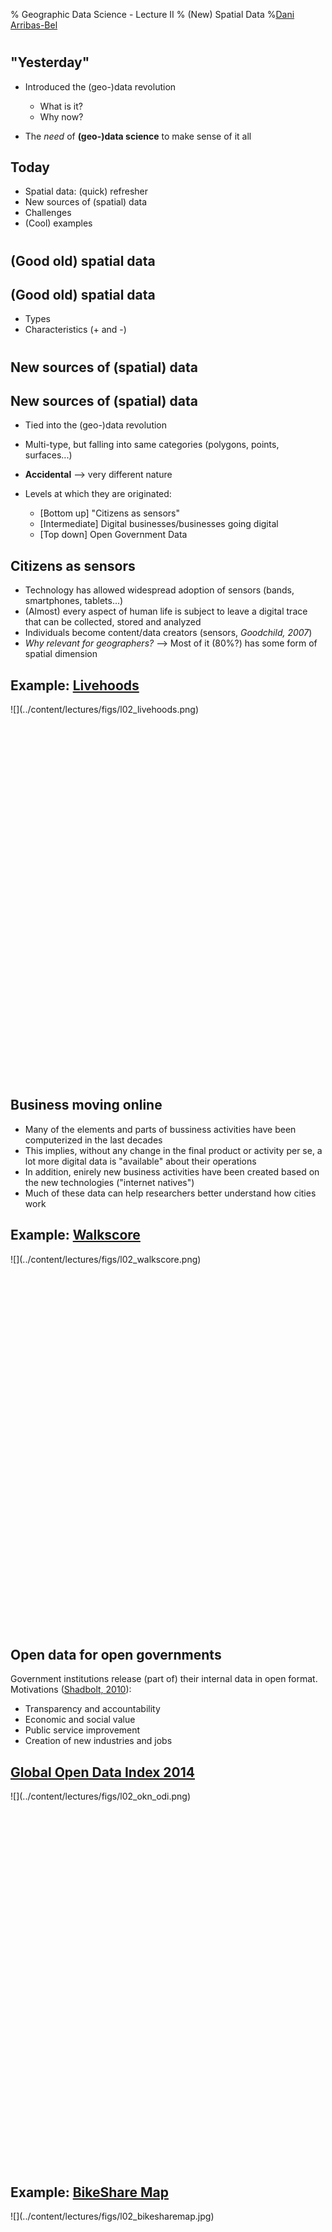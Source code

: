 % Geographic Data Science - Lecture II
% (New) Spatial Data
%[Dani Arribas-Bel](http://darribas.org)

#
## "Yesterday"

- Introduced the (geo-)data revolution
    
    * What is it?
    * Why now?

- The *need* of **(geo-)data science** to make sense of it all

## Today

- Spatial data: (quick) refresher
- New sources of (spatial) data
- Challenges
- (Cool) examples

# 

## (Good old) spatial data

## (Good old) spatial data

* Types
* Characteristics (+ and -)

#
## New sources of (spatial) data

## New sources of (spatial) data

* Tied into the (geo-)data revolution
* Multi-type, but falling into same categories (polygons, points, surfaces...)
* **Accidental** --> very different nature
* Levels at which they are originated:

    * [Bottom up] "Citizens as sensors"
    * [Intermediate] Digital businesses/businesses going digital
    * [Top down] Open Government Data

## Citizens as sensors

* Technology has allowed widespread adoption of sensors (bands, smartphones,
  tablets...) 
* (Almost) every aspect of human life is subject to leave a digital trace that can be
  collected, stored and analyzed
* Individuals become content/data creators (sensors, *Goodchild, 2007*)
* *Why relevant for geographers?* --> Most of it (80%?) has some form of
  spatial dimension

## Example: [Livehoods](http://livehoods.org)

<div style="height: 600px;" markdown="1">
![](../content/lectures/figs/l02_livehoods.png)
</div>

## Business moving online

* Many of the elements and parts of bussiness activities have been
  computerized in the last decades
* This implies, without any change in the final product or activity per se, a
  lot more digital data is "available" about their operations
* In addition, enirely new business activities have been created based on the
  new technologies ("internet natives")
* Much of these data can help researchers better understand how cities work

## Example: [Walkscore](https://www.walkscore.com/)

<div style="height: 600px;" markdown="1">
![](../content/lectures/figs/l02_walkscore.png)
</div>

## Open data for open governments

Government institutions release (part of) their internal data in open format.
Motivations ([Shadbolt, 2010](http://eprints.soton.ac.uk/268787/)):

* Transparency and accountability
* Economic and social value
* Public service improvement 
* Creation of new industries and jobs

## [Global Open Data Index 2014](http://global.census.okfn.org/)

<div style="height: 600px;" markdown="1">
![](../content/lectures/figs/l02_okn_odi.png)
</div>

## Example: [BikeShare Map](http://oobrien.com/bikesharemap/)

<div style="height: 600px;" markdown="1">
![](../content/lectures/figs/l02_bikesharemap.jpg)
</div>

[Source](http://oobrien.com/wp-content/uploads/2013/06/bikesharemap.jpg)

## Nature

Contrast with traditional data

## Class Quiz

In pairs, 2 minutes to discuss the origin of the following sources of
(geo-)data:

* Geo-referenced tweets
* Land-registry house transaction values
* Google maps restaurant listing
* ONS Deprivation Indices
* Liverpool bikeshare service station status

## Class Quiz - Answers

* Geo-referenced tweets --> Bottom-up
* Land-registry house transaction values --> Open Government Data
* Google maps restaurant listing --> Digital businesses
* ONS Deprivation Indices --> Traditional (not accidental!)
* Liverpool bikeshare service station status --> Open Government Data

#
## Challenges

## Bias

* Traditionally, data used by urban researchers meets some quality standards (representativity, accuracy...)
* The *accidental* nature means new data sources will not always meet such
  standards 
* This implies researchers need to have extra care and put more thought into
  what conclusions they can reach from analyses with new sources of data
* In some cases, bias can even run in favour of researchers, but this should
  never be taken for granted

## Technical barriers to access

* Much of these data are available
* However, their accidental nature makes them not be *directly* available
* Usually, a **different set of skills** is required to tap into their power

    * Basic programming
    * Computing literacy (understanding of the internet, APIs, databases...)
    * Software savvy-ness (a.k.a. "go beyond Word and Excel")

## (New) Methods

The nature of these data is not exactly the same as that of more traditional
datasets. For example:

* Spatial aggregation: Polygons Vs. Points
* Temporal aggregation(frequency): Decadal Vs. Real-time

Some of this does not "play well" with techniques employed traditionally to
analyze data in Geography. 

To be able to extract as much insight as possible from these new sources of
data --> *borrow* techniques from other disciplines, or even *create* new ones

Examples: visualization, machine learning (but also others like bayesian
inference, for instance)

## Methods - Visualization

* Display of graphical summaries
* Arguably, not new to Geography, but more emphasis should be put on it
* Powerful to both *obtain* (explore the data) and *communicate* findings
  (tell stories with data)

Example: [Public Transit in Boston](http://mbtaviz.github.io/)

## Methods - Machine learning

* Originated in computer science, blended with statistics
* Focus on prediction and pattern recognition
* Two main types of learning:

    * Supervised: present the computer some true relationships to "learn" a
      model, then use the model to infer others where no prediction is
      available (e.g. [Google flu trends](http://www.google.org/flutrends/))
    * Unsupervised: "let the data speak"... and the machine pick up the
      structure (e.g. [Livehoods](http://livehoods.org))

#
## New **Vs** Old? New **+** Old!

* Reconcile both worlds
* Complementary

#
<a rel="license" href="http://creativecommons.org/licenses/by-nc-sa/4.0/"><img alt="Creative Commons License" style="border-width:0" src="https://i.creativecommons.org/l/by-nc-sa/4.0/88x31.png" /></a><br /><span xmlns:dct="http://purl.org/dc/terms/" property="dct:title">Geographic Data Science'15 - Lecture 1</span> by <a xmlns:cc="http://creativecommons.org/ns#" href="http://darribas.org" property="cc:attributionName" rel="cc:attributionURL">Dani Arribas-Bel</a> is licensed under a <a rel="license" href="http://creativecommons.org/licenses/by-nc-sa/4.0/">Creative Commons Attribution-NonCommercial-ShareAlike 4.0 International License</a>.


